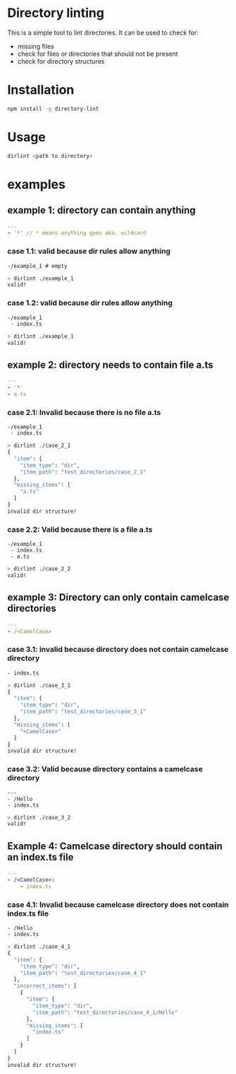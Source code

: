 
# Directory linting

This is a simple tool to lint directories. It can be used to check for:
- missing files
- check for files or directories that should not be present
- check for directory structures

# Installation

```bash
npm install -g directory-lint
```

# Usage

```bash
dirlint <path to directory>
```

# examples

## example 1: directory can contain anything
```.dirrules.yaml
---
- '*' // * means anything goes aka. wildcard
```
### case 1.1: valid because dir rules allow anything
``` directory
-/example_1 # empty
```

```bash
> dirlint ./example_1
valid!
```

### case 1.2: valid because dir rules allow anything
``` directory
-/example_1
 - index.ts 
```

```bash
> dirlint ./example_1
valid!
```

## example 2: directory needs to contain file a.ts
```.dirrules.yaml
---
- '*'
- a.ts
```

### case 2.1: Invalid because there is no file a.ts 

``` directory
-/example_1
 - index.ts 
```
```bash
> dirlint ./case_2_1
{
  "item": {
    "item_type": "dir",
    "item_path": "test_directories/case_2_1"
  },
  "missing_items": [
    "a.ts"
  ]
}
invalid dir structure!
```

### case 2.2: Valid because there is a file a.ts

``` directory
-/example_1
 - index.ts 
 - a.ts
```
```bash
> dirlint ./case_2_2
valid!
```

## example 3: Directory can only contain camelcase directories
```.dirrules.yaml
---
- /<CamelCase>
```

### case 3.1: invalid because directory does not contain camelcase directory
``` directory
- index.ts
```

```bash
> dirlint ./case_3_1
{
  "item": {
    "item_type": "dir",
    "item_path": "test_directories/case_3_1"
  },
  "missing_items": [
    "<CamelCase>"
  ]
}
invalid dir structure!
```

### case 3.2: Valid because directory contains a camelcase directory 
``` directory
---
- /Hello
- index.ts 
```

```bash
> dirlint ./case_3_2
valid!
```

## Example 4: Camelcase directory should contain an index.ts file
```.dirrules.yaml
---
- /<CamelCase>:
    - index.ts
```

### case 4.1: Invalid because camelcase directory does not contain index.ts file
```directory
- /Hello
- index.ts
```

```bash
> dirlint ./case_4_1
{
  "item": {
    "item_type": "dir",
    "item_path": "test_directories/case_4_1"
  },
  "incorrect_items": [
    {
      "item": {
        "item_type": "dir",
        "item_path": "test_directories/case_4_1/Hello"
      },
      "missing_items": [
        "index.ts"
      ]
    }
  ]
}
invalid dir structure!
```
